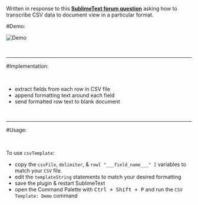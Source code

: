 Written in response to this [__SublimeText forum question__](https://forum.sublimetext.com/t/creating-a-text-file-based-on-inputs-from-template-and-data-text-files/18975) asking how to transcribe CSV data to document view in a particular format.

#Demo:

![Demo]()

&nbsp;

-----

#Implementation:

&nbsp;

* extract fields from each row in CSV file
 * append formatting text around each field
 * send formatted row text to blank document

&nbsp;

-----

#Usage:

&nbsp;

To use `csvTemplate`:

* copy the `csvFile`, `delimiter`, & `row[ "___field_name___" ]` variables to match your `CSV` file.
* edit the `templateString` statements to match your desired formatting
* save the plugin & restart SublimeText
* open the Command Palette with <kbd>Ctrl + Shift + P</kbd> and run the `CSV Template: Demo` command
